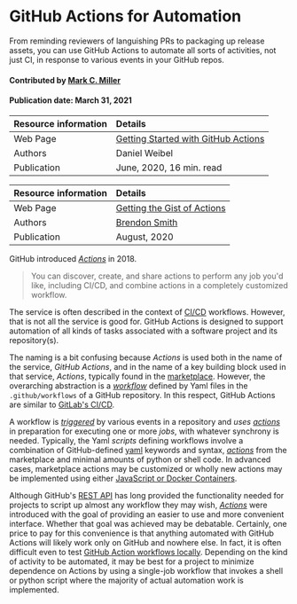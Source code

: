 # GitHub Actions for Automation

<!--deck text start-->
From reminding reviewers of languishing PRs to packaging up release assets,
you can use GitHub Actions to automate all sorts of activities, not just CI,
in response to various events in your GitHub repos.
<!--deck text end-->

#### Contributed by [Mark C. Miller](https://github.com/markcmiller86)
#### Publication date: March 31, 2021

Resource information | Details 
:--- | :--- 
Web Page | [Getting Started with GitHub Actions](https://itnext.io/getting-started-with-github-actions-fe94167dbc6d)
Authors | Daniel Weibel
Publication | June, 2020, 16 min. read

Resource information | Details 
:--- | :--- 
Web Page | [Getting the Gist of Actions](https://gist.github.com/br3ndonland/f9c753eb27381f97336aa21b8d932be6)
Authors | [Brendon Smith](https://gist.github.com/br3ndonland)
Publication | August, 2020

GitHub introduced [*Actions*](https://github.com/features/actions) in 2018.

> You can discover, create, and share actions to perform any job you'd like,
> including CI/CD, and combine actions in a completely customized workflow.

The service is often described in the context of [CI/CD](https://en.wikipedia.org/wiki/CI/CD)
workflows. However, that is not all the service is good for. GitHub Actions is
designed to support automation of all kinds of tasks associated with a software project
and its repository(s).  

The naming is a bit confusing because *Actions* is used both in the name of the service,
*GitHub Actions*, and in the name of a key building block used in that service, *Actions*,
typically found in the [marketplace](https://github.com/marketplace?type=actions).
However, the overarching abstraction is a
[*workflow*](https://docs.github.com/en/actions/learn-github-actions/introduction-to-github-actions#understanding-the-workflow-file)
defined by Yaml files in the `.github/workflows` of a GitHub repository.
In this respect, GitHub Actions are similar to [GitLab's CI/CD](https://docs.gitlab.com/ee/ci/).

A workflow is
[*triggered*](https://docs.github.com/en/actions/reference/events-that-trigger-workflows)
by various events in a repository and *uses* [*actions*](https://github.com/marketplace?type=actions)
in preparation for executing one or more *jobs*, with whatever synchrony is needed.
Typically, the Yaml *scripts* defining workflows involve a combination of
GitHub-defined [yaml](https://docs.github.com/en/actions/reference/workflow-syntax-for-github-actions)
keywords and syntax,
[*actions*](https://github.com/marketplace?type=actions) from the marketplace
and minimal amounts of python or shell code. In advanced cases, marketplace actions may be
customized or wholly new actions may
be implemented using either [JavaScript or Docker Containers](https://docs.github.com/en/actions/reference).

Although GitHub's [REST API](https://docs.github.com/en/rest/reference) has long
provided the functionality needed for projects to script up almost any workflow they
may wish, [*Actions*](https://docs.github.com/en/actions/reference) were introduced
with the goal of providing an easier to use and more convenient interface. Whether
that goal was achieved may be debatable.  Certainly, one price to pay for this convenience
is that anything automated with GitHub Actions will likely work only on GitHub and
nowhere else. In fact, it is often difficult even to test
[GitHub Action workflows locally](https://github.com/nektos/act). Depending on the kind
of activity to be automated, it may be best for a project to minimize dependence on
Actions by using a single-job workflow that invokes a shell or python script where
the majority of actual automation work is implemented.

<!---
Publish: preview 
RSS update: 2021-03-31
Categories: Development, Productivity
Topics: testing
--->

